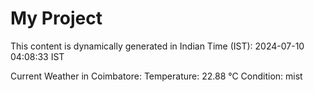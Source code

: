 # My Project

This content is dynamically generated in Indian Time (IST): 2024-07-10 04:08:33 IST


Current Weather in Coimbatore:
Temperature: 22.88 °C
Condition: mist
